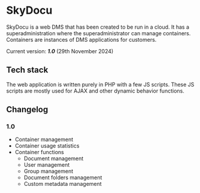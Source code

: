 # SkyDocu
SkyDocu is a web DMS that has been created to be run in a cloud. It has a superadministration where the superadministrator can manage containers.
Containers are instances of DMS applications for customers.

Current version: ___1.0___ (29th November 2024)

## Tech stack
The web application is written purely in PHP with a few JS scripts. These JS scripts are mostly used for AJAX and other dynamic behavior functions.

## Changelog
### 1.0
- Container management
- Container usage statistics
- Container functions
    - Document management
    - User management
    - Group management
    - Document folders management
    - Custom metadata management